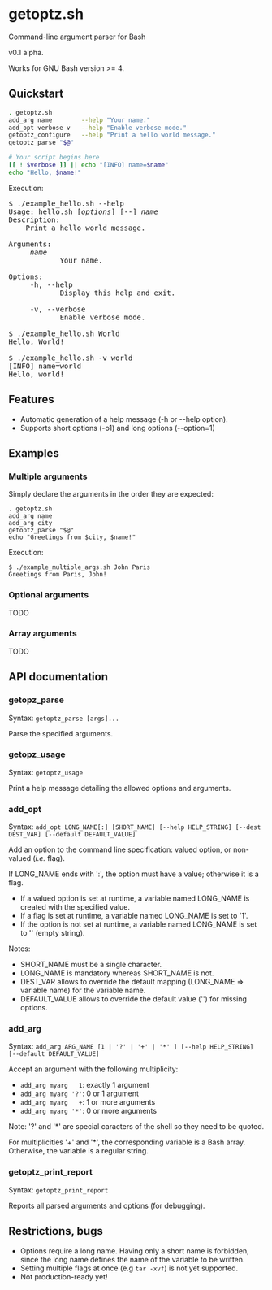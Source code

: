 # getoptz.sh

Command-line argument parser for Bash

v0.1 alpha.

Works for GNU Bash version >= 4.

## Quickstart
```bash
. getoptz.sh
add_arg name        --help "Your name."
add_opt verbose v   --help "Enable verbose mode."
getoptz_configure   --help "Print a hello world message."
getoptz_parse "$@"

# Your script begins here
[[ ! $verbose ]] || echo "[INFO] name=$name"
echo "Hello, $name!"
```

Execution:
<pre>
$ ./example_hello.sh --help
Usage: hello.sh [<i>options</i>] [--] <i>name</i>
Description:
    Print a hello world message.

Arguments:
     <i>name</i>
            Your name.

Options:
     -h, --help
            Display this help and exit.

     -v, --verbose
            Enable verbose mode.

$ ./example_hello.sh World
Hello, World!

$ ./example_hello.sh -v world
[INFO] name=world
Hello, world!
</pre>

## Features
* Automatic generation of a help message (-h or --help option).
* Supports short options (-o1) and long options (--option=1)

## Examples
### Multiple arguments
Simply declare the arguments in the order they are expected:
```
. getoptz.sh
add_arg name
add_arg city
getoptz_parse "$@"
echo "Greetings from $city, $name!"
```

Execution:
```
$ ./example_multiple_args.sh John Paris
Greetings from Paris, John!
```

### Optional arguments
TODO

### Array arguments
TODO

## API documentation

### getopz_parse
Syntax: ```getoptz_parse [args]...```

Parse the specified arguments.

### getopz_usage
Syntax: ``` getoptz_usage ```

Print a help message detailing the allowed options and arguments.

### add_opt
Syntax: ```add_opt LONG_NAME[:] [SHORT_NAME] [--help HELP_STRING] [--dest DEST_VAR] [--default DEFAULT_VALUE]```

Add an option to the command line specification: valued option, or non-valued (*i.e.* flag).

If LONG_NAME ends with ':', the option must have a value; otherwise it is a flag.
* If a valued option is set at runtime, a variable named LONG_NAME is created with the specified value.
* If a flag is set at runtime, a variable named LONG_NAME is set to '1'.
* If the option is not set at runtime, a variable named LONG_NAME is set to '' (empty string).
   
Notes:
* SHORT_NAME must be a single character.
* LONG_NAME is mandatory whereas SHORT_NAME is not.
* DEST_VAR allows to override the default mapping (LONG_NAME => variable name) for the variable name.
* DEFAULT_VALUE allows to override the default value ('') for missing options.

### add_arg
Syntax: ```add_arg ARG_NAME [1 | '?' | '+' | '*' ] [--help HELP_STRING] [--default DEFAULT_VALUE]```

Accept an argument with the following multiplicity:
* ```add_arg myarg   1```: exactly 1 argument
* ```add_arg myarg '?'```: 0 or 1 argument
* ```add_arg myarg   +```: 1 or more arguments
* ```add_arg myarg '*'```: 0 or more arguments
   
Note: '?' and '*' are special caracters of the shell so they need to be quoted.

For multiplicities '+' and '*', the corresponding variable is a Bash array. Otherwise, the variable is a regular string.

### getoptz_print_report
Syntax: ``` getoptz_print_report ```

Reports all parsed arguments and options (for debugging).

## Restrictions, bugs
* Options require a long name. Having only a short name is forbidden, since the long name defines the name of the variable to be written.
* Setting multiple flags at once (e.g ```tar -xvf```) is not yet supported.
* Not production-ready yet!
